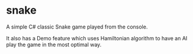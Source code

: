 # snake
A simple C# classic Snake game played from the console. 

It also has a Demo feature which uses Hamiltonian algorithm to have an AI play the game in the most optimal way.
